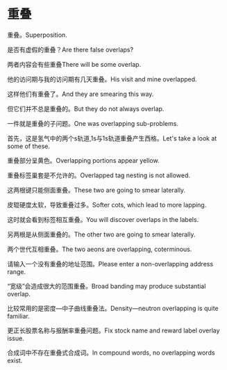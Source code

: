 # 重叠

<p><span class="chinese">重叠。</span><span class="english">Superposition.</span></p>

<p><span class="chinese">是否有虚假的重叠？</span><span class="english">Are there false overlaps?</span></p>

<p><span class="chinese">两者内容会有些重叠</span><span class="english">There will be some overlap.</span></p>

<p><span class="chinese">他的访问期与我的访问期有几天重叠。</span><span class="english">His visit and mine overlapped.</span></p>

<p><span class="chinese">这样他们有重叠了。</span><span class="english">And they are smearing this way.</span></p>

<p><span class="chinese">但它们并不总是重叠的。</span><span class="english">But they do not always overlap.</span></p>

<p><span class="chinese">一件就是重叠的子问题。</span><span class="english">One was overlapping sub-problems.</span></p>

<p><span class="chinese">首先，这是氢气中的两个s轨道,1s与1s轨道重叠产生西格。</span><span class="english">Let's take a look at some of these.</span></p>

<p><span class="chinese">重叠部分呈黄色。</span><span class="english">Overlapping portions appear yellow.</span></p>

<p><span class="chinese">重叠标签巢套是不允许的。</span><span class="english">Overlapped tag nesting is not allowed.</span></p>

<p><span class="chinese">这两根键只能侧面重叠。</span><span class="english">These two are going to smear laterally.</span></p>

<p><span class="chinese">皮辊硬度太软，导致重叠过多。</span><span class="english">Softer cots, which lead to more lapping.</span></p>

<p><span class="chinese">这时就会看到标签相互重叠。</span><span class="english">You will discover overlaps in the labels.</span></p>

<p><span class="chinese">另两根是从侧面重叠的。</span><span class="english">The other two are going to smear laterally.</span></p>

<p><span class="chinese">两个世代互相重叠。</span><span class="english">The two aeons are overlapping, coterminous.</span></p>

<p><span class="chinese">请输入一个没有重叠的地址范围。</span><span class="english">Please enter a non-overlapping address range.</span></p>

<p><span class="chinese">“宽级”会造成很大的范围重叠。</span><span class="english">Broad banding may produce substantial overlap.</span></p>

<p><span class="chinese">比较常用的是密度—中子曲线重叠法。</span><span class="english">Density—neutron overlapping is quite familiar.</span></p>

<p><span class="chinese">更正长股票名称与报酬率重叠问题。</span><span class="english">Fix stock name and reward label overlay issue.</span></p>

<p><span class="chinese">合成词中不存在重叠式合成词。</span><span class="english">In compound words, no overlapping words exist.</span></p>


